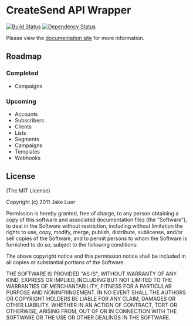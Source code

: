 # CreateSend API Wrapper

[![Build Status](https://travis-ci.org/nufyoot/createsend.png?branch=master)](https://travis-ci.org/nufyoot/createsend) [![Dependency Status](https://gemnasium.com/nufyoot/createsend.png)](https://gemnasium.com/nufyoot/createsend)

Please view the [documentation site](http://alogicalparadox.com/createsend) for more information.

## Roadmap

### Completed

* Campaigns

### Upcoming

* Accounts
* Subscribers
* Clients
* Lists
* Segments
* Campaigns
* Templates
* Webhooks

## License

(The MIT License)

Copyright (c) 2011 Jake Luer

Permission is hereby granted, free of charge, to any person obtaining a copy
of this software and associated documentation files (the "Software"), to deal
in the Software without restriction, including without limitation the rights
to use, copy, modify, merge, publish, distribute, sublicense, and/or sell
copies of the Software, and to permit persons to whom the Software is
furnished to do so, subject to the following conditions:

The above copyright notice and this permission notice shall be included in
all copies or substantial portions of the Software.

THE SOFTWARE IS PROVIDED "AS IS", WITHOUT WARRANTY OF ANY KIND, EXPRESS OR
IMPLIED, INCLUDING BUT NOT LIMITED TO THE WARRANTIES OF MERCHANTABILITY,
FITNESS FOR A PARTICULAR PURPOSE AND NONINFRINGEMENT. IN NO EVENT SHALL THE
AUTHORS OR COPYRIGHT HOLDERS BE LIABLE FOR ANY CLAIM, DAMAGES OR OTHER
LIABILITY, WHETHER IN AN ACTION OF CONTRACT, TORT OR OTHERWISE, ARISING FROM,
OUT OF OR IN CONNECTION WITH THE SOFTWARE OR THE USE OR OTHER DEALINGS IN
THE SOFTWARE.